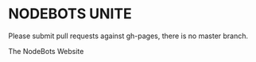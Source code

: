 NODEBOTS UNITE
===
Please submit pull requests against gh-pages, there is no master branch.

The NodeBots Website

